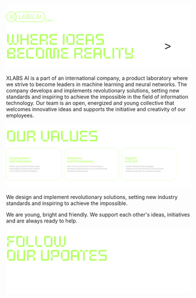 ![XLabs AI — Where Ideas Become Reality](./assets/readme/header-rev1.png)

XLABS AI is a part of an international company, a product laboratory where we strive to become leaders in machine learning and neural networks. The company develops and implements revolutionary solutions, setting new standards and inspiring to achieve the impossible in the field of information technology. Our team is an open, energized and young collective that welcomes innovative ideas and supports the initiative and creativity of our employees.

![Our Values](./assets/readme/values-rev1.png)

We design and implement revolutionary solutions, setting new industry standards and inspiring to achieve the impossible.

We are young, bright and friendly. We support each other's ideas, initiatives and are always ready to help.

![Follow Our Updates](./assets/readme/follow-cta-rev1.png)
